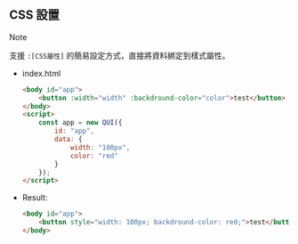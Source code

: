 ## CSS 設置

> [!NOTE]
> 支援 `:[CSS屬性]` 的簡易設定方式，直接將資料綁定到樣式屬性。

- index.html
    ```html
    <body id="app">
        <button :width="width" :backdround-color="color">test</button>
    </body>
    <script>
        const app = new QUI({
            id: "app",
            data: {
                width: "100px",
                color: "red"
            }
        });
    </script>
    ```
- Result:
    ```html
    <body id="app">
        <button style="width: 100px; backdround-color: red;">test</button>
    </body>
    ```